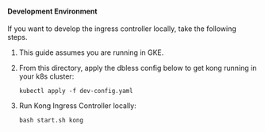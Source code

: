 #### Development Environment
If you want to develop the ingress controller locally, take the following steps.

1. This guide assumes you are running in GKE.
2. From this directory, apply the dbless config below to get kong running in your k8s cluster:

    `kubectl apply -f dev-config.yaml`

3. Run Kong Ingress Controller locally:

    `bash start.sh kong`
